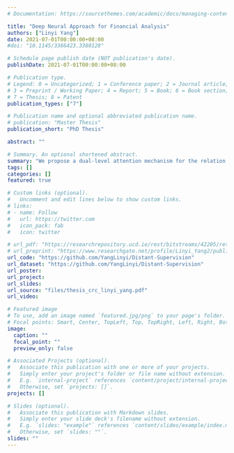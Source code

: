 ```yaml
---
# Documentation: https://sourcethemes.com/academic/docs/managing-content/

title: "Deep Neural Approach for Financial Analysis"
authors: ["Linyi Yang"]
date: 2021-07-01T00:00:00+08:00
#doi: "10.1145/3366423.3380128"

# Schedule page publish date (NOT publication's date).
publishDate: 2021-07-01T00:00:00+08:00

# Publication type.
# Legend: 0 = Uncategorized; 1 = Conference paper; 2 = Journal article;
# 3 = Preprint / Working Paper; 4 = Report; 5 = Book; 6 = Book section;
# 7 = Thesis; 8 = Patent
publication_types: ["7"]

# Publication name and optional abbreviated publication name.
# publication: "Master Thesis"
publication_short: "PhD Thesis"

abstract: ""

# Summary. An optional shortened abstract.
summary: "We propose a dual-level attention mechanism for the relation extraction problem"
tags: []
categories: []
featured: true

# Custom links (optional).
#   Uncomment and edit lines below to show custom links.
# links:
# - name: Follow
#   url: https://twitter.com
#   icon_pack: fab
#   icon: twitter

# url_pdf: "https://researchrepository.ucd.ie/rest/bitstreams/42205/retrieve"
# url_preprint: "https://www.researchgate.net/profile/Linyi_Yang2/publication/334655405_Leveraging_BERT_to_Improve_the_FEARS_Index_for_Stock_Forecasting/links/5d38893992851cd04683b4a9/Leveraging-BERT-to-Improve-the-FEARS-Index-for-Stock-Forecasting.pdf"
url_code: "https://github.com/YangLinyi/Distant-Supervision"
url_dataset: "https://github.com/YangLinyi/Distant-Supervision"
url_poster:
url_project:
url_slides:
url_source: "files/thesis_crc_linyi_yang.pdf"
url_video:

# Featured image
# To use, add an image named `featured.jpg/png` to your page's folder. 
# Focal points: Smart, Center, TopLeft, Top, TopRight, Left, Right, BottomLeft, Bottom, BottomRight.
image:
  caption: ""
  focal_point: ""
  preview_only: false

# Associated Projects (optional).
#   Associate this publication with one or more of your projects.
#   Simply enter your project's folder or file name without extension.
#   E.g. `internal-project` references `content/project/internal-project/index.md`.
#   Otherwise, set `projects: []`.
projects: []

# Slides (optional).
#   Associate this publication with Markdown slides.
#   Simply enter your slide deck's filename without extension.
#   E.g. `slides: "example"` references `content/slides/example/index.md`.
#   Otherwise, set `slides: ""`.
slides: ""
---
```

